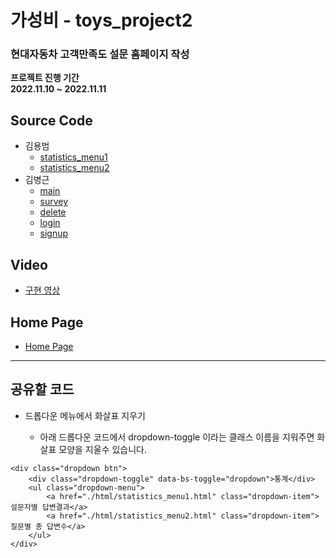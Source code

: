 # 가성비 - toys_project2

### 현대자동차 고객만족도 설문 홈페이지 작성

**프로젝트 진행 기간**  
**2022.11.10 ~ 2022.11.11**

## Source Code

- 김용범
  - [statistics_menu1](./docs/html/statistics_menu1.html)
  - [statistics_menu2](./docs/html/statistics_menu2.html)
- 김병근
  - [main](./docs/index.html)
  - [survey](./docs/html/survey.html)
  - [delete](./docs/html/delete.html)
  - [login](./docs/html/login.html)
  - [signup](./docs/html/signup.html)

## Video

- [구현 영상](https://www.youtube.com/watch?v=SdJspPebtYI)

## Home Page

- [Home Page](https://kasungbi.github.io/toys_project2/index.html)

---

## 공유할 코드

- 드롭다운 메뉴에서 화살표 지우기

  - 아래 드롭다운 코드에서 dropdown-toggle 이라는 클래스 이름을 지워주면 화살표 모양을 지울수 있습니다.

```
<div class="dropdown btn">
	<div class="dropdown-toggle" data-bs-toggle="dropdown">통계</div>
    <ul class="dropdown-menu">
		<a href="./html/statistics_menu1.html" class="dropdown-item">설문자별 답변결과</a>
		<a href="./html/statistics_menu2.html" class="dropdown-item">질문별 총 답변수</a>
	</ul>
</div>
```
